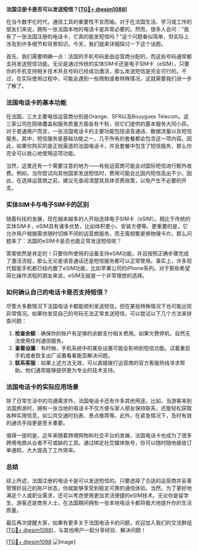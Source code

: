 **法国注册卡是否可以发送短信？[[TG💪+ @esim1088](https://t.me/s/esim1088)]**

在当今数字化时代，通信工具的重要性不言而喻。对于在法国生活、学习或工作的朋友们来说，拥有一张法国本地的电话卡是非常必要的。然而，很多人会问：“我有了一张法国注册的电话卡，它真的能发短信吗？”这个问题看似简单，但实际上涉及到许多细节和背景知识。今天，我们就来详细探讨一下这个话题。

首先，我们需要明确一点：法国的手机号码是由运营商分配的，而这些号码通常都支持发送短信功能。无论是通过传统的实体SIM卡还是电子SIM卡（eSIM），只要你的手机支持相关技术并且号码已经成功激活，那么发送短信是完全可行的。不过，在实际使用过程中，可能会遇到一些限制或者特殊情况，这就需要我们进一步了解了。

### 法国电话卡的基本功能

在法国，三大主要电信运营商分别是Orange、SFR以及Bouygues Telecom。这三家公司在网络覆盖和服务质量方面各有千秋，但它们提供的基本服务大同小异。对于普通用户而言，一张法国电话卡的主要功能包括语音通话、数据流量以及短信服务。其中，短信服务是基础功能之一，几乎所有的套餐都会包含这一项内容。因此，如果你购买的是正规渠道的法国电话卡，并且套餐中包含了短信服务，那么你完全可以放心地使用这项功能。

当然，这里还有一个需要注意的地方——有些运营商可能会对国际短信进行额外收费。例如，当你尝试向其他国家发送短信时，费用可能会比国内短信高出不少。因此，在选择运营商之前，建议先查阅清楚其具体资费政策，以免产生不必要的开支。

### 实体SIM卡与电子SIM卡的区别

随着科技的发展，现在越来越多的人开始选择电子SIM卡（eSIM）。相比于传统的实体SIM卡，eSIM具有诸多优势，比如体积更小、安装方便等。更重要的是，它允许用户根据需求随时切换不同的运营商服务，而无需频繁更换物理卡片。那么问题来了：法国的eSIM卡是否也能正常发送短信呢？

答案依然是肯定的！只要你所使用的设备支持eSIM功能，并且按照正确步骤完成了激活流程，那么无论是语音通话还是短信服务都可以正常使用。事实上，许多现代智能手机都已经内置了eSIM功能，比如苹果公司的iPhone系列。对于那些希望简化操作流程的朋友来说，eSIM无疑是一个非常理想的选择。

### 如何确认自己的电话卡是否支持短信？

尽管大多数情况下法国电话卡都能顺利发送短信，但在某些特殊情况下也可能出现异常情况。如果你发现自己的号码无法正常发送短信，可以尝试以下几个方法来排查问题：

1. **检查余额**：确保你的账户有足够的余额支付相关费用。如果欠费停机，自然无法使用任何通信服务。
2. **查看设置**：有时候，手机系统中的某些设置可能会影响到短信功能。试着重启手机或者恢复出厂设置看看能否解决问题。
3. **联系客服**：如果上述方法无效，可以直接拨打运营商的官方客服热线寻求帮助。他们通常能够提供更为专业的技术支持。

### 法国电话卡的实际应用场景

除了日常生活中的沟通需求外，法国电话卡还有许多其他用途。比如，当游客来到法国旅游时，拥有一张当地的电话卡不仅方便与家人朋友保持联系，还能轻松获取各种实用信息，如公共交通时刻表、景点推荐等。此外，在紧急情况下，及时有效的通讯手段更是至关重要。

值得一提的是，近年来随着跨境购物和社交平台的发展，法国电话卡也成为了很多跨境电商从业者不可或缺的工具。通过绑定社交媒体账号，你可以随时随地接收订单通知，大大提高了工作效率。

### 总结

综上所述，法国注册的电话卡是可以发送短信的。只要选择了合适的运营商并妥善管理好自己的账户状态，你就能够享受到稳定可靠的通信体验。当然，为了更好地满足个人或职业需求，还可以考虑使用更加灵活便捷的eSIM技术。无论你是留学生、游客还是商务人士，在法国期间拥有一张本地电话卡都将极大地提升你的生活质量。

最后再次提醒大家，如果有更多关于法国电话卡的问题，欢迎加入我们的交流群组[[TG💪+ @esim1088](https://t.me/s/esim1088)]，与其他用户一起分享经验、解决问题！

[[TG💪+ @esim1088](https://t.me/s/esim1088) ![Image](https://i.postimg.cc/4NQfJmqS/Snipaste-2025-05-13-00-14-12.png)]